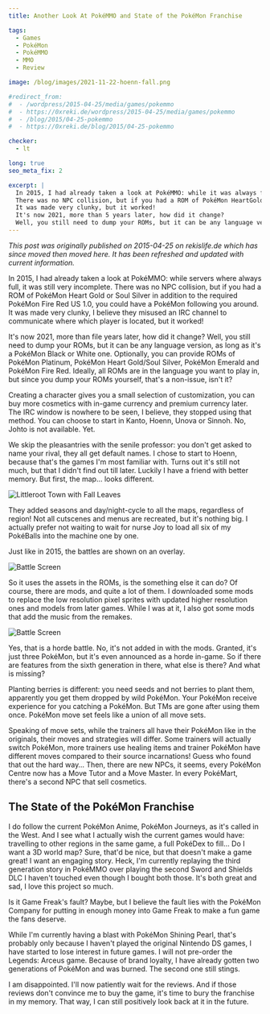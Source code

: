 ```yaml
---
title: Another Look At PokéMMO and State of the PokéMon Franchise

tags:
  - Games
  - PokéMon
  - PokéMMO
  - MMO
  - Review

image: /blog/images/2021-11-22-hoenn-fall.png

#redirect_from: 
#  - /wordpress/2015-04-25/media/games/pokemmo
#  - https://0xreki.de/wordpress/2015-04-25/media/games/pokemmo
#  - /blog/2015/04-25-pokemmo
#  - https://0xreki.de/blog/2015/04-25-pokemmo

checker:
  - lt

long: true
seo_meta_fix: 2

excerpt: |
  In 2015, I had already taken a look at PokéMMO: while it was always full it was still very incomplete.
  There was no NPC collision, but if you had a ROM of PokéMon HeartGold or SoulSilver in addition to the required PokéMon FireRed US 1.0, you could have a PokéMon following you around.
  It was made very clunky, but it worked!
  It's now 2021, more than 5 years later, how did it change?
  Well, you still need to dump your ROMs, but it can be any language version, as long as it's a PokéMon Black or White one.
---
```

*This post was originally published on 2015-04-25 on rekislife.de which has since moved then moved here.*
*It has been refreshed and updated with current information.*

In 2015, I had already taken a look at PokéMMO: while servers where always full, it was still very incomplete.
There was no NPC collision, but if you had a ROM of PokéMon Heart Gold or Soul Silver in addition to the required PokéMon Fire Red US 1.0, you could have a PokéMon following you around.
It was made very clunky, I believe they misused an IRC channel to communicate where which player is located, but it worked!

It's now 2021, more than file years later, how did it change?
Well, you still need to dump your ROMs, but it can be any language version, as long as it's a PokéMon Black or White one.
Optionally, you can provide ROMs of PokéMon Platinum, PokéMon Heart Gold/Soul Silver, PokéMon Emerald and PokéMon Fire Red.
Ideally, all ROMs are in the language you want to play in, but since you dump your ROMs yourself, that's a non-issue, isn't it?

Creating a character gives you a small selection of customization, you can buy more cosmetics with in-game currency and premium currency later.
The IRC window is nowhere to be seen, I believe, they stopped using that method.
You can choose to start in Kanto, Hoenn, Unova or Sinnoh.
No, Johto is not available. Yet.

We skip the pleasantries with the senile professor: you don't get asked to name your rival, they all get default names.
I chose to start to Hoenn, because that's the games I'm most familiar with.
Turns out it's still not much, but that I didn't find out till later.
Luckily I have a friend with better memory.
But first, the map… looks different.

<picture>
  <source srcset="{{ '/blog/images/xs/2021-11-22-hoenn-fall.avif' | prepend: site.static_url | absolute_url }}" media="(max-width: 575.96px)" type="image/avif">
  <source srcset="{{ '/blog/images/xs/2021-11-22-hoenn-fall.webp' | prepend: site.static_url | absolute_url }}" media="(max-width: 575.96px)" type="image/webp">
  <source srcset="{{ '/blog/images/2021-11-22-hoenn-fall.avif' | prepend: site.static_url | absolute_url }}" media="(min-width: 576px)" type="image/avif">
  <source srcset="{{ '/blog/images/2021-11-22-hoenn-fall.webp' | prepend: site.static_url | absolute_url }}" media="(min-width: 576px)" type="image/webp">
  <img loading="lazy" src="{{ '/blog/images/2021-11-22-hoenn-fall.png' | prepend: site.static_url | absolute_url }}" alt="Littleroot Town with Fall Leaves">
</picture>

They added seasons and day/night-cycle to all the maps, regardless of region!
Not all cutscenes and menus are recreated, but it's nothing big.
I actually prefer not waiting to wait for nurse Joy to load all six of my PokéBalls into the machine one by one.

Just like in 2015, the battles are shown on an overlay.

<picture>
  <source srcset="{{ '/blog/images/xs/2021-11-22-battle.avif' | prepend: site.static_url | absolute_url }}" media="(max-width: 575.96px)" type="image/avif">
  <source srcset="{{ '/blog/images/xs/2021-11-22-battle.webp' | prepend: site.static_url | absolute_url }}" media="(max-width: 575.96px)" type="image/webp">
  <source srcset="{{ '/blog/images/2021-11-22-battle.avif' | prepend: site.static_url | absolute_url }}" media="(min-width: 576px)" type="image/avif">
  <source srcset="{{ '/blog/images/2021-11-22-battle.webp' | prepend: site.static_url | absolute_url }}" media="(min-width: 576px)" type="image/webp">
  <img loading="lazy" src="{{ '/blog/images/2021-11-22-battle.png' | prepend: site.static_url | absolute_url }}" alt="Battle Screen">
</picture>

So it uses the assets in the ROMs, is the something else it can do?
Of course, there are mods, and quite a lot of them.
I downloaded some mods to replace the low resolution pixel sprites with updated higher resolution ones and models from later games.
While I was at it, I also got some mods that add the music from the remakes.

<picture>
  <source srcset="{{ '/blog/images/xs/2021-11-22-horde-battle.avif' | prepend: site.static_url | absolute_url }}" media="(max-width: 575.96px)" type="image/avif">
  <source srcset="{{ '/blog/images/xs/2021-11-22-horde-battle.webp' | prepend: site.static_url | absolute_url }}" media="(max-width: 575.96px)" type="image/webp">
  <source srcset="{{ '/blog/images/2021-11-22-horde-battle.avif' | prepend: site.static_url | absolute_url }}" media="(min-width: 576px)" type="image/avif">
  <source srcset="{{ '/blog/images/2021-11-22-horde-battle.webp' | prepend: site.static_url | absolute_url }}" media="(min-width: 576px)" type="image/webp">
  <img loading="lazy" src="{{ '/blog/images/2021-11-22-horde-battle.png' | prepend: site.static_url | absolute_url }}" alt="Battle Screen">
</picture>

Yes, that is a horde battle.
No, it's not added in with the mods.
Granted, it's just three PokéMon, but it's even announced as a horde in-game.
So if there are features from the sixth generation in there, what else is there?
And what is missing?

Planting berries is different: you need seeds and not berries to plant them, apparently you get them dropped by wild PokéMon.
Your PokéMon receive experience for you catching a PokéMon.
But TMs are gone after using them once.
PokéMon move set feels like a union of all move sets.

Speaking of move sets, while the trainers all have their PokéMon like in the originals, their moves and strategies will differ.
Some trainers will actually switch PokéMon, more trainers use healing items and trainer PokéMon have different moves compared to their source incarnations!
Guess who found that out the hard way…
Then, there are new NPCs, it seems, every PokéMon Centre now has a Move Tutor and a Move Master.
In every PokéMart, there's a second NPC that sell cosmetics.

## The State of the PokéMon Franchise

I do follow the current PokéMon Anime, PokéMon Journeys, as it's called in the West.
And I see what I actually wish the current games would have: travelling to other regions in the same game, a full PokéDex to fill…
Do I want a 3D world map? Sure, that'd be nice, but that doesn't make a game great!
I want an engaging story.
Heck, I'm currently replaying the third generation story in PokéMMO over playing the second Sword and Shields DLC I haven't touched even though I bought both those.
It's both great and sad, I love this project so much.

Is it Game Freak's fault?
Maybe, but I believe the fault lies with the PokéMon Company for putting in enough money into Game Freak to make a fun game the fans deserve.

While I'm currently having a blast with PokéMon Shining Pearl, that's probably only because I haven't played the original Nintendo DS games, I have started to lose interest in future games.
I will not pre-order the Legends: Arceus game.
Because of brand loyalty, I have already gotten two generations of PokéMon and was burned.
The second one still stings.

I am disappointed.
I'll now patiently wait for the reviews.
And if those reviews don't convince me to buy the game, it's time to bury the franchise in my memory.
That way, I can still positively look back at it in the future.
